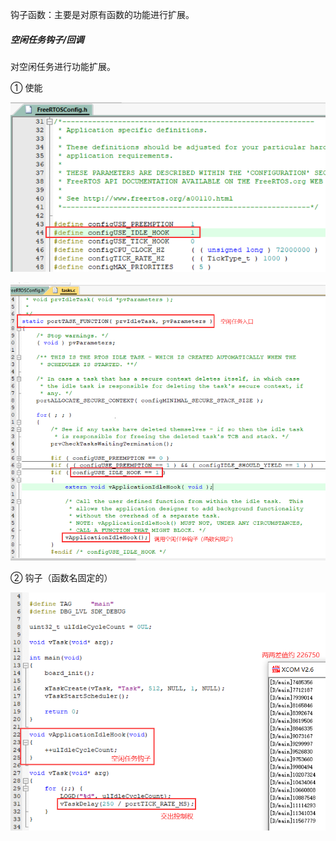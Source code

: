 钩子函数：主要是对原有函数的功能进行扩展。

##### 空闲任务钩子/回调

对空闲任务进行功能扩展。

① 使能

![1](README.assets/1.png)

![2](README.assets/2.png)

② 钩子（函数名固定的）

![3](README.assets/3.png)

